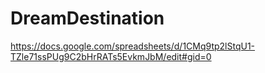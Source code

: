 # DreamDestination
https://docs.google.com/spreadsheets/d/1CMq9tp2lStqU1-TZle71ssPUg9C2bHrRATs5EvkmJbM/edit#gid=0
